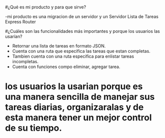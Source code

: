 
#¿Qué es mi producto y para que sirve?

-mi producto es una migracion de un servidor y un Servidor Lista de Tareas Express Router

#¿Cuáles son las funcionalidades más importantes y porque los usuarios las usarían?

- Retornar una lista de tareas en formato JSON.
- Cuenta con una ruta que especifica las tareas que estan completas.
- Tambien cuenta con una ruta especifica para enlistar tareas incompletas.
- Cuenta con funciones compo eliminar, agregar tarea.

# los usuarios la usarian porque es una manera sencilla de manejar sus tareas diarias, organizaralas y de esta manera tener un mejor control de su tiempo.
